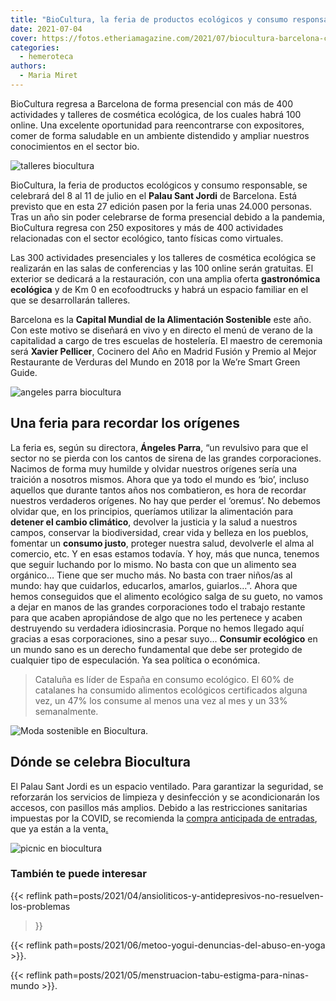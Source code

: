 ```yaml
---
title: "BioCultura, la feria de productos ecológicos y consumo responsable, vuelve a Barcelona"
date: 2021-07-04
cover: https://fotos.etheriamagazine.com/2021/07/biocultura-barcelona-cosmetica.jpg
categories: 
  - hemeroteca
authors: 
  - Maria Miret
---
```


BioCultura regresa a Barcelona de forma presencial con más de 400 actividades y talleres de cosmética ecológica, de los cuales habrá 100 online. Una excelente oportunidad para reencontrarse con expositores, comer de forma saludable en un ambiente distendido y ampliar nuestros conocimientos en el sector bio. 

![talleres biocultura](https://fotos.etheriamagazine.com/2021/07/biocultura-barcelona-demostracion.jpg "Demostración en Biocultura.")

BioCultura, la feria de productos ecológicos y consumo responsable, se celebrará del 8 
al 11 de julio en el **Palau Sant Jordi** de Barcelona. Está previsto que en esta 27 
edición pasen por la feria unas 24.000 personas. Tras un año sin poder celebrarse de 
forma presencial debido a la pandemia, BioCultura regresa con 250 expositores y más de 
400 actividades relacionadas con el sector ecológico, tanto físicas como virtuales. 

Las 300 actividades presenciales y los talleres de cosmética ecológica se realizarán en 
las salas de conferencias y las 100 online serán gratuitas. El exterior se dedicará a la 
restauración, con una amplia oferta **gastronómica ecológica** y de Km 0 en 
ecofoodtrucks y habrá un espacio familiar en el que se desarrollarán talleres. 

Barcelona es la **Capital Mundial de la Alimentación Sostenible** este año. Con este 
motivo se diseñará en vivo y en directo el menú de verano de la capitalidad a cargo de 
tres escuelas de hostelería. El maestro de ceremonia será **Xavier Pellicer**, Cocinero 
del Año en Madrid Fusión y Premio al Mejor Restaurante de Verduras del Mundo en 2018 por 
la We’re Smart Green Guide. 

![angeles parra biocultura](https://fotos.etheriamagazine.com/2021/07/angelesparra-biocultura.jpg "Ángeles Parra, directora de Biocultura.")

## Una feria para recordar los orígenes

La feria es, según su directora, **Ángeles Parra**, “un revulsivo para que el sector no 
se pierda con los cantos de sirena de las grandes corporaciones. Nacimos de forma muy 
humilde y olvidar nuestros orígenes sería una traición a nosotros mismos. Ahora que ya 
todo el mundo es ‘bio’, incluso aquellos que durante tantos años nos combatieron, es 
hora de recordar nuestros verdaderos orígenes. No hay que perder el ‘oremus’. No debemos 
olvidar que, en los principios, queríamos utilizar la alimentación para **detener el 
cambio climático**, devolver la justicia y la salud a nuestros campos, conservar la 
biodiversidad, crear vida y belleza en los pueblos, fomentar un **consumo justo**, 
proteger nuestra salud, devolverle el alma al comercio, etc. Y en esas estamos todavía. 
Y hoy, más que nunca, tenemos que seguir luchando por lo mismo. No basta con que un 
alimento sea orgánico… Tiene que ser mucho más. No basta con traer niños/as al mundo: 
hay que cuidarlos, educarlos, amarlos, guiarlos…”. Ahora que hemos conseguidos que el 
alimento ecológico salga de su gueto, no vamos a dejar en manos de las grandes 
corporaciones todo el trabajo restante para que acaben apropiándose de algo que no les 
pertenece y acaben destruyendo su verdadera idiosincrasia. Porque no hemos llegado aquí 
gracias a esas corporaciones, sino a pesar suyo... **Consumir ecológico** en un mundo 
sano es un derecho fundamental que debe ser protegido de cualquier tipo de especulación. 
Ya sea política o económica. 

> Cataluña es líder de España en consumo ecológico. El 60% de catalanes ha consumido 
> alimentos ecológicos certificados alguna vez, un 47% los consume al menos una vez al mes 
> y un 33% semanalmente. 

![Moda sostenible en Biocultura.](https://fotos.etheriamagazine.com/2021/07/biocultura-compra-moda.jpg "Moda sostenible en Biocultura.")

## Dónde se celebra Biocultura

El Palau Sant Jordi es un espacio ventilado. Para garantizar la seguridad, se reforzarán 
los servicios de limpieza y desinfección y se acondicionarán los accesos, con pasillos 
más amplios. Debido a las restricciones sanitarias impuestas por la COVID, se recomienda 
la [compra anticipada de 
entradas](https://entradas.biocultura.org/bioculturabarcelona2021), que ya están a la 
venta[.](https://entradas.biocultura.org/bioculturabarcelona2021) 

![picnic en biocultura](https://fotos.etheriamagazine.com/2021/07/biocultura-picnic.jpg "Zona de picnic en Biocultura.")

### También te puede interesar

{{< reflink path=posts/2021/04/ansioliticos-y-antidepresivos-no-resuelven-los-problemas 
>}} 

{{< reflink path=posts/2021/06/metoo-yogui-denuncias-del-abuso-en-yoga >}}. 

{{< reflink path=posts/2021/05/menstruacion-tabu-estigma-para-ninas-mundo >}}.
